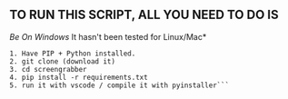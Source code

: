 <H2> TO RUN THIS SCRIPT, ALL YOU NEED TO DO IS</H2>

*Be On Windows* It hasn't been tested for Linux/Mac*
```
1. Have PIP + Python installed.
2. git clone (download it)
3. cd screengrabber
4. pip install -r requirements.txt
5. run it with vscode / compile it with pyinstaller```
